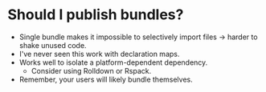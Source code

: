 # Should I publish bundles?

<v-clicks>

- Single bundle makes it impossible to selectively import files → harder to shake unused code.
- I've never seen this work with declaration maps.
- Works well to isolate a platform-dependent dependency.
  - Consider using Rolldown or Rspack.
- Remember, your users will likely bundle themselves.

</v-clicks>

